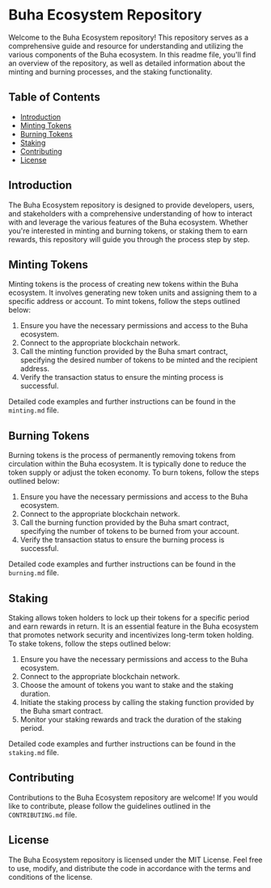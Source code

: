 # Buha Ecosystem Repository

Welcome to the Buha Ecosystem repository! This repository serves as a comprehensive guide and resource for understanding and utilizing the various components of the Buha ecosystem. In this readme file, you'll find an overview of the repository, as well as detailed information about the minting and burning processes, and the staking functionality.

## Table of Contents

- [Introduction](#introduction)
- [Minting Tokens](#minting-tokens)
- [Burning Tokens](#burning-tokens)
- [Staking](#staking)
- [Contributing](#contributing)
- [License](#license)

## Introduction

The Buha Ecosystem repository is designed to provide developers, users, and stakeholders with a comprehensive understanding of how to interact with and leverage the various features of the Buha ecosystem. Whether you're interested in minting and burning tokens, or staking them to earn rewards, this repository will guide you through the process step by step.

## Minting Tokens

Minting tokens is the process of creating new tokens within the Buha ecosystem. It involves generating new token units and assigning them to a specific address or account. To mint tokens, follow the steps outlined below:

1. Ensure you have the necessary permissions and access to the Buha ecosystem.
2. Connect to the appropriate blockchain network.
3. Call the minting function provided by the Buha smart contract, specifying the desired number of tokens to be minted and the recipient address.
4. Verify the transaction status to ensure the minting process is successful.

Detailed code examples and further instructions can be found in the `minting.md` file.

## Burning Tokens

Burning tokens is the process of permanently removing tokens from circulation within the Buha ecosystem. It is typically done to reduce the token supply or adjust the token economy. To burn tokens, follow the steps outlined below:

1. Ensure you have the necessary permissions and access to the Buha ecosystem.
2. Connect to the appropriate blockchain network.
3. Call the burning function provided by the Buha smart contract, specifying the number of tokens to be burned from your account.
4. Verify the transaction status to ensure the burning process is successful.

Detailed code examples and further instructions can be found in the `burning.md` file.

## Staking

Staking allows token holders to lock up their tokens for a specific period and earn rewards in return. It is an essential feature in the Buha ecosystem that promotes network security and incentivizes long-term token holding. To stake tokens, follow the steps outlined below:

1. Ensure you have the necessary permissions and access to the Buha ecosystem.
2. Connect to the appropriate blockchain network.
3. Choose the amount of tokens you want to stake and the staking duration.
4. Initiate the staking process by calling the staking function provided by the Buha smart contract.
5. Monitor your staking rewards and track the duration of the staking period.

Detailed code examples and further instructions can be found in the `staking.md` file.

## Contributing

Contributions to the Buha Ecosystem repository are welcome! If you would like to contribute, please follow the guidelines outlined in the `CONTRIBUTING.md` file.

## License

The Buha Ecosystem repository is licensed under the MIT License. Feel free to use, modify, and distribute the code in accordance with the terms and conditions of the license.
